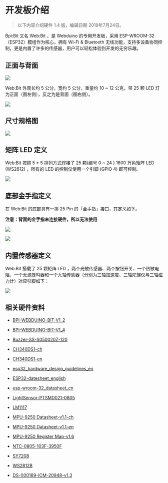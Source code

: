 # 开发板介绍

> 以下内容介绍硬件 1.4 版，编辑日期 2019年7月24日。

Bpi:Bit 又名 Web:Bit ，是 Webduino 的专用开发板，采用 ESP-WROOM-32 （ESP32）模组作为核心，拥有 Wi-Fi & Bluetooth 无线功能，支持多设备协同控制，更是内置了许多的传感器，用户可以轻松体验到开发的无穷乐趣。

## 正面与背面

![](../assets/getting_started/hardware/upload_9ca0f2e8545e2835e9b0a8b5ae0c1330.png)

Web:Bit 外观长约 5 公分，宽约 5 公分，重量约 10 ~ 12 公克，带 25 颗 LED 灯为正面（图左侧），反之为是背面（图右侧）。

![](../assets/getting_started/hardware/upload_51dd835e8e65108c6f4edee97babc922.png)

## 尺寸规格图

![](../assets/getting_started/hardware/upload_f43892b83561e0fbb5be54cd4b288b08.png)

## 矩阵 LED 定义

Web:Bit 按照 5 * 5 排列方式焊接了 25 颗(编号 0 ~ 24 ) 1600 万色矩阵 LED (WS2812) ，所有的 LED 的控制仅使用一个引脚 (GPIO 4) 即可控制。

![](../assets/getting_started/hardware/upload_7fe376a15b4393441c58b84f052f8bb4.png)

## 底部金手指定义

在 Web:Bit 的底部具有一排 25 Pin 的「金手指」接口，其定义如下。

**注意：背面的金手指未连接硬件，所以无法使用**

![](../assets/getting_started/hardware/upload_4545d093f0c3899da1495995597ec383.png)

![](../assets/getting_started/hardware/upload_ca07897451dd2440025709b70978f2f4.png)

## 内置传感器定义

Web:Bit 搭载了 25 颗矩阵 LED ，两个光敏传感器、两个按钮开关、一个热敏电阻、一个无源蜂鸣器和一个九轴传感器（分别为三轴加速度、三轴陀螺仪与三轴磁力计）对应引脚如下：

![](../assets/getting_started/hardware/table.png)

## 相关硬件资料

- [BPI-WEBDUINO-BIT-V1_2](https://github.com/BPI-STEAM/BPI-BIT-Hardware/tree/master/docs/BPI-WEBDUINO-BIT-V1_2.pdf)

- [BPI-WEBDUINO-BIT-V1_4](https://github.com/BPI-STEAM/BPI-BIT-Hardware/tree/master/docs/BPI-WEBDUINO-BIT-V1_4.pdf)

- [Buzzer-SS-S050020Z-120](https://github.com/BPI-STEAM/BPI-BIT-Hardware/tree/master/docs/Buzzer-SS-S050020Z-120.pdf)

- [CH340DS1-ch](https://github.com/BPI-STEAM/BPI-BIT-Hardware/tree/master/docs/CH340DS1-ch.pdf)

- [CH340DS1-en](https://github.com/BPI-STEAM/BPI-BIT-Hardware/tree/master/docs/CH340DS1-en.pdf)

- [esp32_hardware_design_guidelines_en](https://github.com/BPI-STEAM/BPI-BIT-Hardware/tree/master/docs/esp32_hardware_design_guidelines_en.pdf)

- [ESP32-datesheet_english](https://github.com/BPI-STEAM/BPI-BIT-Hardware/tree/master/docs/ESP32-datesheet_english.pdf)

- [esp-wroom-32_datasheet_cn](https://github.com/BPI-STEAM/BPI-BIT-Hardware/tree/master/docs/esp-wroom-32_datasheet_cn.pdf)

- [LightSensor-PTSMD021-0805](https://github.com/BPI-STEAM/BPI-BIT-Hardware/tree/master/docs/LightSensor-PTSMD021-0805.pdf)

- [LM1117](https://github.com/BPI-STEAM/BPI-BIT-Hardware/tree/master/docs/LM1117.pdf)

- [MPU-9250 Datasheet-v1.1-ch](https://github.com/BPI-STEAM/BPI-BIT-Hardware/tree/master/docs/MPU-9250%20Datasheet-v1.1-ch.pdf)

- [MPU-9250 Datasheet-v1.1-en](https://github.com/BPI-STEAM/BPI-BIT-Hardware/tree/master/docs/MPU-9250%20Datasheet-v1.1-en.pdf)

- [MPU-9250 Register Map-v1.6](https://github.com/BPI-STEAM/BPI-BIT-Hardware/tree/master/docs/MPU-9250%20Register%20Map-v1.6.pdf)

- [NTC-0805-103F-3950F](https://github.com/BPI-STEAM/BPI-BIT-Hardware/tree/master/docs/NTC-0805-103F-3950F.pdf)

- [SY7208](https://github.com/BPI-STEAM/BPI-BIT-Hardware/tree/master/docs/SY7208.pdf)

- [WS2812B](https://github.com/BPI-STEAM/BPI-BIT-Hardware/tree/master/docs/WS2812B.pdf)

- [DS-000189-ICM-20948-v1.3](https://github.com/BPI-STEAM/BPI-BIT-Hardware/tree/master/docs/DS-000189-ICM-20948-v1.3.pdf)


